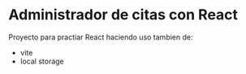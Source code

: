# Administrador de citas con React

Proyecto para practiar React haciendo uso tambien de:

- vite
- local storage
